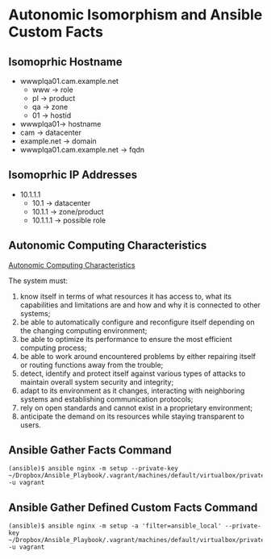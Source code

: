 # Autonomic Isomorphism and Ansible Custom Facts

## Isomoprhic Hostname
* wwwplqa01.cam.example.net
    * www -> role
    * pl -> product
    * qa -> zone
    * 01 -> hostid
* wwwplqa01-> hostname
* cam -> datacenter
* example.net -> domain
* wwwplqa01.cam.example.net -> fqdn

## Isomoprhic IP Addresses
* 10.1.1.1
    * 10.1 -> datacenter   
    * 10.1.1 -> zone/product
    * 10.1.1.1 -> possible role

## Autonomic Computing Characteristics
[Autonomic Computing Characteristics](https://en.wikipedia.org/wiki/Autonomic_computing#Characteristics_of_autonomic_systems)

The system must:

1. know itself in terms of what resources it has access to, what its capabilities and limitations are and how and why it is connected to other systems;
2. be able to automatically configure and reconfigure itself depending on the changing computing environment;
3. be able to optimize its performance to ensure the most efficient computing process;
4. be able to work around encountered problems by either repairing itself or routing functions away from the trouble;
5. detect, identify and protect itself against various types of attacks to maintain overall system security and integrity;
6. adapt to its environment as it changes, interacting with neighboring systems and establishing communication protocols;
7. rely on open standards and cannot exist in a proprietary environment;
8. anticipate the demand on its resources while staying transparent to users.


## Ansible Gather Facts Command
```
(ansible)$ ansible nginx -m setup --private-key ~/Dropbox/Ansible_Playbook/.vagrant/machines/default/virtualbox/private_key -u vagrant
```
## Ansible Gather Defined Custom Facts Command
```
(ansible)$ ansible nginx -m setup -a 'filter=ansible_local' --private-key ~/Dropbox/Ansible_Playbook/.vagrant/machines/default/virtualbox/private_key -u vagrant
```

